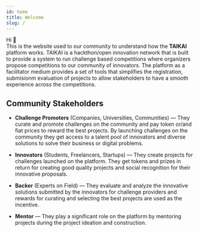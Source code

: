```yaml
---
id: home
title: Welcome
slug: /
---
```



Hi 👋  
This is the website used to our community to understand how the **TAIKAI** platform works. TAIKAI is a hackthon/open innovation network that is built to provide a system to run challenge based competitions where organizers propose competitions to our community of innovators. The platform as a facilitator medium provides a set of tools that simplifies the registration, submisionm evaluation of projects to allow stakeholders to have a smooth experience across the competitions.

## Community Stakeholders

* **Challenge Promoters** (Companies, Universities, Communities) — They curate and promote challenges on the community and pay token or/and fiat prices to reward the best projects. By launching challenges on the community they get access to a talent pool of innovators and diverse solutions to solve their business or digital problems.

* **Innovators** (Students, Freelancers, Startups) — They create projects for challenges launched on the platform. They get tokens and prizes in return for creating good quality projects and social recognition for their innovative proposals.

* **Backer** (Experts on Field) — They evaluate and analyze the innovative solutions submitted by the innovators for challenge providers and rewards for curating and selecting the best projects are used as the incentive.

* **Mentor** — They play a significant role on the platform by mentoring projects during the project ideation and construction.


